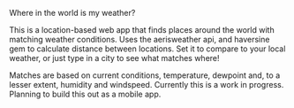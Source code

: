 Where in the world is my weather?

This is a location-based web app that finds places around the world with matching weather
conditions. Uses the aerisweather api, and haversine gem to calculate distance between
locations. Set it to compare to your local weather, or just type in a city to see what 
matches where!

Matches are based on current conditions, temperature, dewpoint and, to a lesser extent, 
humidity and windspeed. Currently this is a work in progress. Planning to build this out
as a mobile app.


